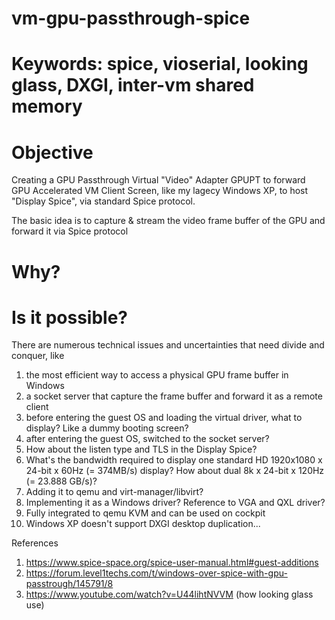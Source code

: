 # vm-gpu-passthrough-spice

# Keywords: spice, vioserial, looking glass, DXGI, inter-vm shared memory

# Objective
Creating a GPU Passthrough Virtual "Video" Adapter GPUPT to forward GPU Accelerated VM Client Screen, like my lagecy Windows XP, to host "Display Spice", via standard Spice protocol.

The basic idea is to capture & stream the video frame buffer of the GPU and forward it via Spice protocol

# Why?

# Is it possible?  
There are numerous technical issues and uncertainties that need divide and conquer, like 
1) the most efficient way to access a physical GPU frame buffer in Windows
2) a socket server that capture the frame buffer and forward it as a remote client
3) before entering the guest OS and loading the virtual driver, what to display? Like a dummy booting screen?
4) after entering the guest OS, switched to the socket server?
5) How about the listen type and TLS in the Display Spice?
6) What's the bandwidth required to display one standard HD 1920x1080 x 24-bit x 60Hz (= 374MB/s) display?  How about dual 8k x 24-bit x 120Hz (= 23.888 GB/s)?
7) Adding it to qemu and virt-manager/libvirt?
8) Implementing it as a Windows driver?  Reference to VGA and QXL driver?
9) Fully integrated to qemu KVM and can be used on cockpit
10) Windows XP doesn't support DXGI desktop duplication...


References
1) https://www.spice-space.org/spice-user-manual.html#guest-additions
2) https://forum.level1techs.com/t/windows-over-spice-with-gpu-passtrough/145791/8
3) https://www.youtube.com/watch?v=U44lihtNVVM  (how looking glass use)
